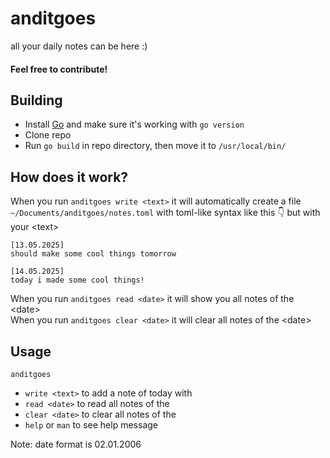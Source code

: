 # anditgoes

all your daily notes can be here :)

#### Feel free to contribute!

## Building

-   Install [Go](https://go.dev/) and make sure it's working with `go version`
-   Clone repo
-   Run `go build` in repo directory, then move it to `/usr/local/bin/`

## How does it work?

When you run `anditgoes write <text>` it will automatically create a file `~/Documents/anditgoes/notes.toml` with toml-like syntax like this 👇 but with your <tеxt>
```
[13.05.2025]
should make some cool things tomorrow

[14.05.2025]
today i made some cool things!
```
When you run `anditgoes read <date>` it will show you all notes of the <dаtе> <br>
When you run `anditgoes clear <date>` it will clear all notes of the <dаtе>

## Usage

`anditgoes`

-   `write <text>` to add a note of today with <text>
-   `read <date>` to read all notes of the <date>
-   `clear <date>` to clear all notes of the <date>
-   `help` or `man` to see help message

Note: date format is 02.01.2006

